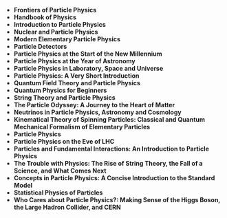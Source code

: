 <ul>
 <li><b><a target="_blank" href="https://github.com/manjunath5496/Particle-Physics-Books/blob/master/pph(1).pdf" style="text-decoration:none;">Frontiers of Particle Physics</a></b></li>
  
<li><b><a target="_blank" href="https://github.com/manjunath5496/Particle-Physics-Books/blob/master/pph(2).pdf" style="text-decoration:none;">Handbook of Physics</a></b></li>  
  
<li><b><a target="_blank" href="https://github.com/manjunath5496/Particle-Physics-Books/blob/master/pph(3).pdf" style="text-decoration:none;">Introduction to Particle Physics</a></b></li>

 
<li><b><a target="_blank" href="https://github.com/manjunath5496/Particle-Physics-Books/blob/master/pph(4).pdf" style="text-decoration:none;">Nuclear and Particle Physics</a></b></li>
                               
  <li><b><a target="_blank" href="https://github.com/manjunath5496/Particle-Physics-Books/blob/master/pph(5).pdf" style="text-decoration:none;">Modern Elementary Particle Physics </a></b></li>   

 <li><b><a target="_blank" href="https://github.com/manjunath5496/Particle-Physics-Books/blob/master/pph(6).pdf" style="text-decoration:none;"> Particle Detectors</a></b></li>
                <li><b><a target="_blank" href="https://github.com/manjunath5496/Particle-Physics-Books/blob/master/pph(7).pdf" style="text-decoration:none;">Particle Physics at the Start of the New Millennium</a></b></li>  
         <li><b><a target="_blank" href="https://github.com/manjunath5496/Particle-Physics-Books/blob/master/pph(8).pdf" style="text-decoration:none;">Particle Physics at the Year of Astronomy</a></b></li>                 
  <li><b><a target="_blank" href="https://github.com/manjunath5496/Particle-Physics-Books/blob/master/pph(9).pdf" style="text-decoration:none;">Particle Physics in Laboratory, Space and Universe</a></b></li>   

 <li><b><a target="_blank" href="https://github.com/manjunath5496/Particle-Physics-Books/blob/master/pph(10).pdf" style="text-decoration:none;">Particle Physics: A Very Short Introduction</a></b></li>
                <li><b><a target="_blank" href="https://github.com/manjunath5496/Particle-Physics-Books/blob/master/pph(11).pdf" style="text-decoration:none;">Quantum Field Theory and Particle Physics</a></b></li>  
         <li><b><a target="_blank" href="https://github.com/manjunath5496/Particle-Physics-Books/blob/master/pph(12).pdf" style="text-decoration:none;">Quantum Physics for Beginners</a></b></li>
 
  <li><b><a target="_blank" href="https://github.com/manjunath5496/Particle-Physics-Books/blob/master/pph(13).pdf" style="text-decoration:none;">String Theory and Particle Physics</a></b></li>
                <li><b><a target="_blank" href="https://github.com/manjunath5496/Particle-Physics-Books/blob/master/pph(14).pdf" style="text-decoration:none;">The Particle Odyssey: A Journey to the Heart of Matter </a></b></li>  
         <li><b><a target="_blank" href="https://github.com/manjunath5496/Particle-Physics-Books/blob/master/pph(15).pdf" style="text-decoration:none;">Neutrinos in Particle Physics, Astronomy and Cosmology</a></b></li>
 
<li><b><a target="_blank" href="https://github.com/manjunath5496/Particle-Physics-Books/blob/master/pph(16).pdf" style="text-decoration:none;">Kinematical Theory of Spinning Particles: Classical and Quantum Mechanical Formalism of Elementary Particles</a></b></li>  
         <li><b><a target="_blank" href="https://github.com/manjunath5496/Particle-Physics-Books/blob/master/pph(17).pdf" style="text-decoration:none;">Particle Physics</a></b></li>
 
  <li><b><a target="_blank" href="https://github.com/manjunath5496/Particle-Physics-Books/blob/master/pph(18).pdf" style="text-decoration:none;">Particle Physics on the Eve of LHC</a></b></li>
                <li><b><a target="_blank" href="https://github.com/manjunath5496/Particle-Physics-Books/blob/master/pph(19).pdf" style="text-decoration:none;">Particles and Fundamental Interactions: An Introduction to Particle Physics </a></b></li>  
         <li><b><a target="_blank" href="https://github.com/manjunath5496/Particle-Physics-Books/blob/master/pph(20).pdf" style="text-decoration:none;">The Trouble with Physics: The Rise of String Theory, the Fall of a Science, and What Comes Next</a></b></li>
 
  <li><b><a target="_blank" href="https://github.com/manjunath5496/Particle-Physics-Books/blob/master/pph(21).pdf" style="text-decoration:none;">Concepts in Particle Physics: A Concise Introduction to the Standard Model</a></b></li>
                <li><b><a target="_blank" href="https://github.com/manjunath5496/Particle-Physics-Books/blob/master/pph(22).pdf" style="text-decoration:none;">Statistical Physics of Particles </a></b></li>  
         <li><b><a target="_blank" href="https://github.com/manjunath5496/Particle-Physics-Books/blob/master/pph(23).rar" style="text-decoration:none;">Who Cares about Particle Physics?: Making Sense of the Higgs Boson, the Large Hadron Collider, and CERN</a></b></li>
 
</ul>

